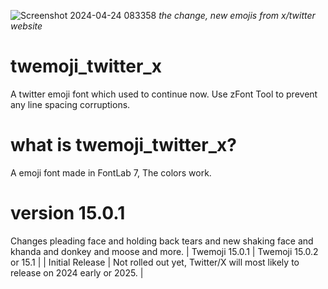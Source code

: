 ![Screenshot 2024-04-24 083358](https://github.com/HaNerW10/twemoji_twitter_x/assets/162458040/5b348396-0ab3-4faf-a879-beaad80cf7d9) *the change, new emojis from x/twitter website*
# twemoji_twitter_x
A twitter emoji font which used to continue now. Use zFont Tool to prevent any line spacing corruptions.
# what is twemoji_twitter_x?
A emoji font made in FontLab 7, The colors work.
# version 15.0.1
Changes pleading face and holding back tears and new shaking face and khanda and donkey and moose and more.
| Twemoji 15.0.1 | Twemoji 15.0.2 or 15.1 |
| Initial Release | Not rolled out yet, Twitter/X will most likely to release on 2024 early or 2025. |
